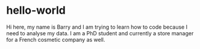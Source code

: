 # hello-world


Hi here, my name is Barry and I am trying to learn how to code because I need to analyse my data. 
I am a PhD student and currently a store manager for a French cosmetic company as well.

